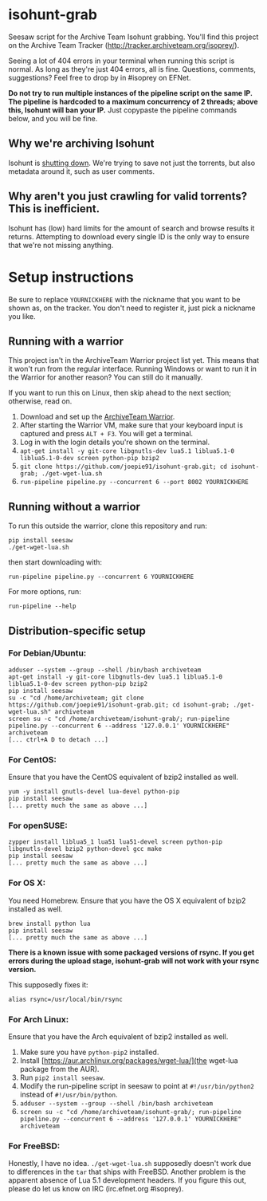 isohunt-grab
=========================

Seesaw script for the Archive Team Isohunt grabbing.
You'll find this project on the Archive Team Tracker (http://tracker.archiveteam.org/isoprey/).

Seeing a lot of 404 errors in your terminal when running this script is normal. As long as they're just 404 errors, all is fine. Questions, comments, suggestions? Feel free to drop by in #isoprey on EFNet.

**Do __not__ try to run multiple instances of the pipeline script on the same IP. The pipeline is hardcoded to a maximum concurrency of 2 threads; above this, Isohunt will __ban your IP__.** Just copypaste the pipeline commands below, and you will be fine.

Why we're archiving Isohunt
-------------------------

Isohunt is [shutting down](http://torrentfreak.com/isohunt-shuts-down-after-110-million-settlement-with-the-mpaa-131017/). We're trying to save not just the torrents, but also metadata around it, such as user comments.

Why aren't you just crawling for valid torrents? This is inefficient.
-------------------------

Isohunt has (low) hard limits for the amount of search and browse results it returns. Attempting to download every single ID is the only way to ensure that we're not missing anything.

Setup instructions
=========================

Be sure to replace `YOURNICKHERE` with the nickname that you want to be shown as, on the tracker. You don't need to register it, just pick a nickname you like.

Running with a warrior
-------------------------

This project isn't in the ArchiveTeam Warrior project list yet. This means that it won't run from the regular interface. Running Windows or want to run it in the Warrior for another reason? You can still do it manually.

If you want to run this on Linux, then skip ahead to the next section; otherwise, read on.

1. Download and set up the [ArchiveTeam Warrior](http://www.archiveteam.org/index.php?title=ArchiveTeam_Warrior).
2. After starting the Warrior VM, make sure that your keyboard input is captured and press `ALT + F3`. You will get a terminal.
3. Log in with the login details you're shown on the terminal.
4. `apt-get install -y git-core libgnutls-dev lua5.1 liblua5.1-0 liblua5.1-0-dev screen python-pip bzip2`
5. `git clone https://github.com/joepie91/isohunt-grab.git; cd isohunt-grab; ./get-wget-lua.sh`
6. `run-pipeline pipeline.py --concurrent 6 --port 8002 YOURNICKHERE`

Running without a warrior
-------------------------

To run this outside the warrior, clone this repository and run:

    pip install seesaw
    ./get-wget-lua.sh

then start downloading with:

    run-pipeline pipeline.py --concurrent 6 YOURNICKHERE

For more options, run:

    run-pipeline --help

Distribution-specific setup
-------------------------

### For Debian/Ubuntu:

    adduser --system --group --shell /bin/bash archiveteam
    apt-get install -y git-core libgnutls-dev lua5.1 liblua5.1-0 liblua5.1-0-dev screen python-pip bzip2
    pip install seesaw
    su -c "cd /home/archiveteam; git clone https://github.com/joepie91/isohunt-grab.git; cd isohunt-grab; ./get-wget-lua.sh" archiveteam
    screen su -c "cd /home/archiveteam/isohunt-grab/; run-pipeline pipeline.py --concurrent 6 --address '127.0.0.1' YOURNICKHERE" archiveteam
    [... ctrl+A D to detach ...]
    
### For CentOS:

Ensure that you have the CentOS equivalent of bzip2 installed as well.

    yum -y install gnutls-devel lua-devel python-pip
    pip install seesaw
    [... pretty much the same as above ...]

### For openSUSE:

    zypper install liblua5_1 lua51 lua51-devel screen python-pip libgnutls-devel bzip2 python-devel gcc make
    pip install seesaw
    [... pretty much the same as above ...]

### For OS X:

You need Homebrew. Ensure that you have the OS X equivalent of bzip2 installed as well.

    brew install python lua
    pip install seesaw
    [... pretty much the same as above ...]

**There is a known issue with some packaged versions of rsync. If you get errors during the upload stage, isohunt-grab will not work with your rsync version.**

This supposedly fixes it:

    alias rsync=/usr/local/bin/rsync

### For Arch Linux:

Ensure that you have the Arch equivalent of bzip2 installed as well.

1. Make sure you have `python-pip2` installed.
2. Install [https://aur.archlinux.org/packages/wget-lua/](the wget-lua package from the AUR). 
3. Run `pip2 install seesaw`.
4. Modify the run-pipeline script in seesaw to point at `#!/usr/bin/python2` instead of `#!/usr/bin/python`.
5. `adduser --system --group --shell /bin/bash archiveteam`
6. `screen su -c "cd /home/archiveteam/isohunt-grab/; run-pipeline pipeline.py --concurrent 6 --address '127.0.0.1' YOURNICKHERE" archiveteam`

### For FreeBSD:

Honestly, I have no idea. `./get-wget-lua.sh` supposedly doesn't work due to differences in the `tar` that ships with FreeBSD. Another problem is the apparent absence of Lua 5.1 development headers. If you figure this out, please do let us know on IRC (irc.efnet.org #isoprey).
